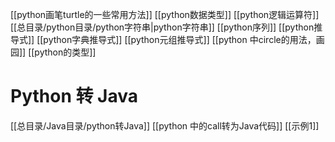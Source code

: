 [[python画笔turtle的一些常用方法]]
[[python数据类型]]
[[python逻辑运算符]]
[[总目录/python目录/python字符串|python字符串]]
[[python序列]] 
[[python推导式]]
[[python字典推导式]]
[[python元组推导式]]
[[python 中circle的用法，画园]]
[[python的类型]]

# Python 转 Java
[[总目录/Java目录/python转Java]]
[[python 中的call转为Java代码]]
[[示例1]]